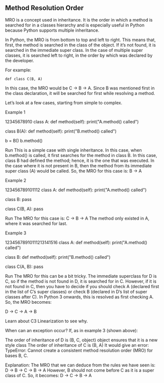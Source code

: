 ## Method Resolution Order

MRO is a concept used in inheritance. It is the order in which a method is searched for in a classes hierarchy and is especially useful in Python because Python supports multiple inheritance.

In Python, the MRO is from bottom to top and left to right. This means that, first, the method is searched in the class of the object. If it’s not found, it is searched in the immediate super class. In the case of multiple super classes, it is searched left to right, in the order by which was declared by the developer.

For example:

```
def class C(B, A)
```

In this case, the MRO would be C -> B -> A.
Since B was mentioned first in the class declaration, it will be searched for first while resolving a method.

Let’s look at a few cases, starting from simple to complex.

Example 1


12345678910
class A:
  def method(self):
    print("A.method() called")

class B(A):
  def method(self):
    print("B.method() called")

b = B()
b.method()

Run
This is a simple case with single inheritance. In this case, when b.method() is called, it first searches for the method in class B. In this case, class B had defined the method; hence, it is the one that was executed. In the case where it is not present in B, then the method from its immediate super class (A) would be called. So, the MRO for this case is: B -> A

Example 2


123456789101112
class A:
  def method(self):
    print("A.method() called")

class B:
  pass

class C(B, A):
  pass



Run
The MRO for this case is:
C -> B -> A
The method only existed in A, where it was searched for last.

Example 3


12345678910111213141516
class A:
  def method(self):
    print("A.method() called")

class B:
  def method(self):
    print("B.method() called")

class C(A, B):
  pass


Run
The MRO for this can be a bit tricky. The immediate superclass for D is C, so if the method is not found in D, it is searched for in C. However, if it is not found in C, then you have to decide if you should check A (declared first in the list of C’s super classes) or check B (declared in D’s list of super classes after C). In Python 3 onwards, this is resolved as first checking A. So, the MRO becomes:

D -> C -> A -> B

Learn about C3 Linearization to see why.

When can an exception occur?
If, as in example 3 (shown above):

The order of inheritance of D is (B, C, object) object ensures that it is a new style class
The order of inheritance of C is (B, A)
It would give an error:
TypeError: Cannot create a consistent method resolution order (MRO) for bases B, C.

Explanation:
The MRO that we can deduce from the rules we have seen is: D -> B -> C -> B -> A
However, B should not come before C as it is a super class of C. So, it becomes:
D -> C -> B -> A
